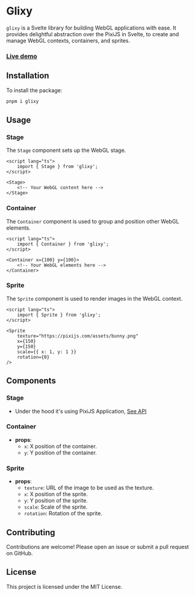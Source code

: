 # Glixy

`glixy` is a Svelte library for building WebGL applications with ease. It provides delightful abstraction over the PixiJS in Svelte, to create and manage WebGL contexts, containers, and sprites.

### [Live demo](https://glixy.dev)

## Installation

To install the package:

```sh
pnpm i glixy
```

## Usage

### Stage

The `Stage` component sets up the WebGL stage.

```svelte
<script lang="ts">
	import { Stage } from 'glixy';
</script>

<Stage>
	<!-- Your WebGL content here -->
</Stage>
```

### Container

The `Container` component is used to group and position other WebGL elements.

```svelte
<script lang="ts">
	import { Container } from 'glixy';
</script>

<Container x={100} y={100}>
	<!-- Your WebGL elements here -->
</Container>
```

### Sprite

The `Sprite` component is used to render images in the WebGL context.

```svelte
<script lang="ts">
	import { Sprite } from 'glixy';
</script>

<Sprite
	texture="https://pixijs.com/assets/bunny.png"
	x={150}
	y={150}
	scale={{ x: 1, y: 1 }}
	rotation={0}
/>
```

## Components

### Stage

- Under the hood it's using PixiJS Application, [See API](https://pixijs.download/dev/docs/app.ApplicationOptions.html)

### Container

- **props**:
  - `x`: X position of the container.
  - `y`: Y position of the container.

### Sprite

- **props**:
  - `texture`: URL of the image to be used as the texture.
  - `x`: X position of the sprite.
  - `y`: Y position of the sprite.
  - `scale`: Scale of the sprite.
  - `rotation`: Rotation of the sprite.

## Contributing

Contributions are welcome! Please open an issue or submit a pull request on GitHub.

## License

This project is licensed under the MIT License.
